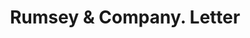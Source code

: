 ---
doi: 10.7916/D8X65028
date_other: '1870'
date_other_textual: 1870-1879
form: correspondence
genre:
- Letters (correspondence)
name:
- Rumsey & Company
object_in_context_url: https://biggert.cul.columbia.edu/items/view/ave_biggert_01201
subject_hierarchical_geographic:
- Seneca Falls, New York, United States
subject_name:
- Rumsey & Company
title: Rumsey & Company. Letter
sort_title: Rumsey & Company. Letter
call_number: ave_biggert_01201
coordinates:
- 42.90861111111111,-76.79805555555555
pid: ave_biggert_01201
identifiers: ave_biggert_01201
thumbnail: https://derivativo-2.library.columbia.edu/iiif/2/ldpd:343471/full/!256,256/0/native.jpg
permalink: /biggert/ave_biggert_01201/
layout: iiif-image-page
---